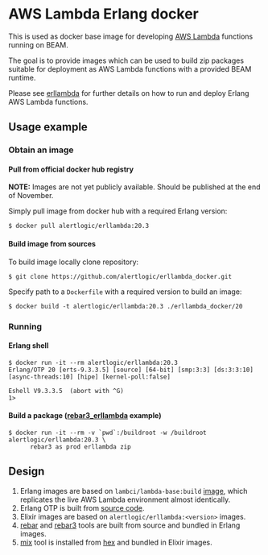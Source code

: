 AWS Lambda Erlang docker
========================

This is used as docker base image for developing [AWS Lambda](https://aws.amazon.com/lambda) functions running on BEAM.

The goal is to provide images which can be used to build zip packages suitable
for deployment as AWS Lambda functions with a provided BEAM runtime.

Please see [erllambda](https://github.com/alertlogic/erllambda) for further details on how to
run and deploy Erlang AWS Lambda functions.

## Usage example

### Obtain an image

#### Pull from official docker hub registry

**NOTE:** Images are not yet publicly available. Should be published at the end of November.

Simply pull image from docker hub with a required Erlang version:

``` console
$ docker pull alertlogic/erllambda:20.3
```

#### Build image from sources

To build image locally clone repository:

```console
$ git clone https://github.com/alertlogic/erllambda_docker.git
```

Specify path to a `Dockerfile` with a required version to build an image:

``` console
$ docker build -t alertlogic/erllambda:20.3 ./erllambda_docker/20
```

### Running

#### Erlang shell

```console
$ docker run -it --rm alertlogic/erllambda:20.3
Erlang/OTP 20 [erts-9.3.3.5] [source] [64-bit] [smp:3:3] [ds:3:3:10] [async-threads:10] [hipe] [kernel-poll:false]

Eshell V9.3.3.5  (abort with ^G)
1>
```

#### Build a package ([rebar3_erllambda](https://github.com/alertlogic/rebar3_erllambda) example)

``` console
$ docker run -it --rm -v `pwd`:/buildroot -w /buildroot alertlogic/erllambda:20.3 \
      rebar3 as prod erllambda zip
```

## Design

1. Erlang images are based on `lambci/lambda-base:build` [image](https://github.com/lambci/docker-lambda),
   which replicates the live AWS Lambda environment almost identically.
2. Erlang OTP is built from [source code](https://github.com/erlang/otp).
3. Elixir images are based on `alertlogic/erllambda:<version>` images.
4. [rebar](https://github.com/rebar/rebar) and [rebar3](https://github.com/erlang/rebar3) tools are built from source and bundled in Erlang images.
5. [mix](https://hexdocs.pm/mix/Mix.html) tool is installed from [hex](http://hex.pm) and bundled in Elixir images.

